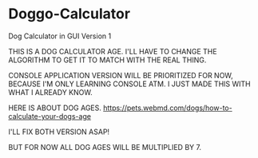 # Doggo-Calculator
Dog Calculator in GUI Version 1

THIS IS A DOG CALCULATOR AGE. 
I'LL HAVE TO CHANGE THE ALGORITHM TO GET IT TO MATCH WITH THE REAL THING.

CONSOLE APPLICATION VERSION WILL BE PRIORITIZED FOR NOW, BECAUSE I'M ONLY LEARNING CONSOLE ATM. I JUST MADE THIS WITH WHAT I ALREADY KNOW.

HERE IS ABOUT DOG AGES.
https://pets.webmd.com/dogs/how-to-calculate-your-dogs-age

I'LL FIX BOTH VERSION ASAP!

BUT FOR NOW ALL DOG AGES WILL BE MULTIPLIED BY 7.

